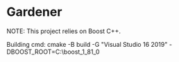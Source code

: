 # Gardener

NOTE: This project relies on Boost C++.

Building cmd: cmake -B build -G "Visual Studio 16 2019" -DBOOST_ROOT=C:\boost_1_81_0

